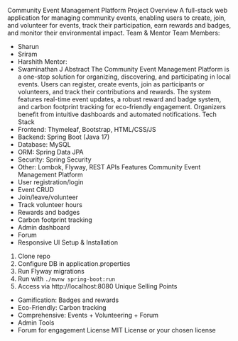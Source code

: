 Community Event Management Platform
Project Overview
A full-stack web application for managing community events, enabling users to create, join, and volunteer for
events, track their participation, earn rewards and badges, and monitor their environmental impact.
Team & Mentor
Team Members:
- Sharun
- Sriram
- Harshith
Mentor:
- Swaminathan J
Abstract
The Community Event Management Platform is a one-stop solution for organizing, discovering, and
participating in local events. Users can register, create events, join as participants or volunteers, and track
their contributions and rewards. The system features real-time event updates, a robust reward and badge
system, and carbon footprint tracking for eco-friendly engagement. Organizers benefit from intuitive
dashboards and automated notifications.
Tech Stack
- Frontend: Thymeleaf, Bootstrap, HTML/CSS/JS
- Backend: Spring Boot (Java 17)
- Database: MySQL
- ORM: Spring Data JPA
- Security: Spring Security
- Other: Lombok, Flyway, REST APIs
Features
Community Event Management Platform
- User registration/login
- Event CRUD
- Join/leave/volunteer
- Track volunteer hours
- Rewards and badges
- Carbon footprint tracking
- Admin dashboard
- Forum
- Responsive UI
Setup & Installation
1. Clone repo
2. Configure DB in application.properties
3. Run Flyway migrations
4. Run with `./mvnw spring-boot:run`
5. Access via http://localhost:8080
Unique Selling Points
- Gamification: Badges and rewards
- Eco-Friendly: Carbon tracking
- Comprehensive: Events + Volunteering + Forum
- Admin Tools
- Forum for engagement
License
MIT License or your chosen license
